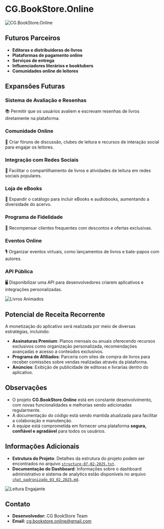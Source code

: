 # CG.BookStore.Online

![CG.BookStore.Online](https://media.giphy.com/media/l3q2K5jinAlChoCLS/giphy.gif)

## Futuros Parceiros

- **Editoras e distribuidoras de livros**  
- **Plataformas de pagamento online**  
- **Serviços de entrega**  
- **Influenciadores literários e booktubers**  
- **Comunidades online de leitores**  

## Expansões Futuras

### Sistema de Avaliação e Resenhas
📚 Permitir que os usuários avaliem e escrevam resenhas de livros diretamente na plataforma.

### Comunidade Online
💬 Criar fóruns de discussão, clubes de leitura e recursos de interação social para engajar os leitores.

### Integração com Redes Sociais
📢 Facilitar o compartilhamento de livros e atividades de leitura em redes sociais populares.

### Loja de eBooks
📖 Expandir o catálogo para incluir eBooks e audiobooks, aumentando a diversidade do acervo.

### Programa de Fidelidade
🎁 Recompensar clientes frequentes com descontos e ofertas exclusivas.

### Eventos Online
🎙️ Organizar eventos virtuais, como lançamentos de livros e bate-papos com autores.

### API Pública
🖥️ Disponibilizar uma API para desenvolvedores criarem aplicativos e integrações personalizadas.

![Livros Animados](https://media.giphy.com/media/xT9IgzoKnwFNmISR8I/giphy.gif)

## Potencial de Receita Recorrente

A monetização do aplicativo será realizada por meio de diversas estratégias, incluindo:

- **Assinaturas Premium**: Planos mensais ou anuais oferecendo recursos exclusivos como organização personalizada, recomendações avançadas e acesso a conteúdos exclusivos.
- **Programa de Afiliados**: Parceria com sites de compra de livros para receber comissões sobre vendas realizadas através da plataforma.
- **Anúncios**: Exibição de publicidade de editoras e livrarias dentro do aplicativo.

## Observações

- O projeto **CG.BookStore.Online** está em constante desenvolvimento, com novas funcionalidades e melhorias sendo adicionadas regularmente.
- A documentação do código está sendo mantida atualizada para facilitar a colaboração e manutenção.
- A equipe está comprometida em fornecer uma plataforma **segura, confiável e agradável** para todos os usuários.

## Informações Adicionais

- **Estrutura do Projeto**: Detalhes da estrutura do projeto podem ser encontrados no arquivo [`structure-07-02-2025.txt`](./structure-07-02-2025.txt).
- **Documentação do Dashboard**: Informações sobre o dashboard administrativo e sistema de analytics estão disponíveis no arquivo [`chat_padronizado_03_02_2025.md`](./chat_padronizado_03_02_2025.md).

![Leitura Engajante](https://media.giphy.com/media/3o7bu8sRnYpTOG1p8k/giphy.gif)

## Contato

- **Desenvolvedor:** CG BookStore Team  
- **Email:** [cg.bookstore.online@gmail.com](mailto:cg.bookstore.online@gmail.com)

